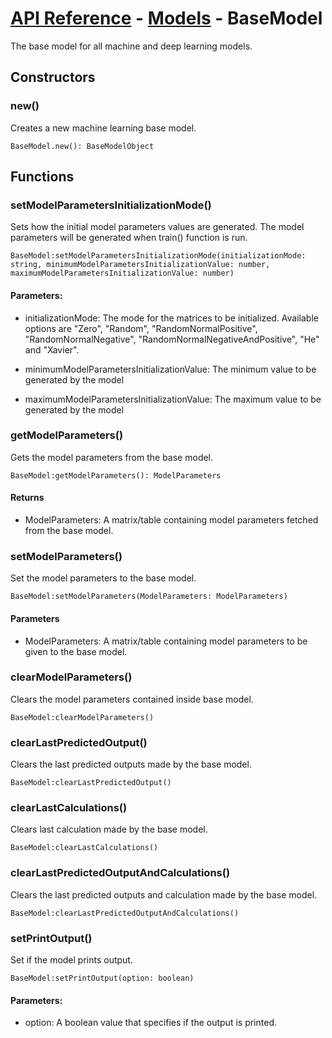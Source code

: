 # [API Reference](../../API.md) - [Models](../Models.md) - BaseModel

The base model for all machine and deep learning models.

## Constructors

### new()

Creates a new machine learning base model.

```
BaseModel.new(): BaseModelObject
```

## Functions

### setModelParametersInitializationMode()

Sets how the initial model parameters values are generated. The model parameters will be generated when train() function is run.

```
BaseModel:setModelParametersInitializationMode(initializationMode: string, minimumModelParametersInitializationValue: number, maximumModelParametersInitializationValue: number)
```

#### Parameters:

* initializationMode: The mode for the matrices to be initialized. Available options are "Zero", "Random", "RandomNormalPositive", "RandomNormalNegative", "RandomNormalNegativeAndPositive", "He" and "Xavier".

* minimumModelParametersInitializationValue: The minimum value to be generated by the model

* maximumModelParametersInitializationValue: The maximum value to be generated by the model

### getModelParameters()

Gets the model parameters from the base model.

```
BaseModel:getModelParameters(): ModelParameters
```

#### Returns

* ModelParameters: A matrix/table containing model parameters fetched from the base model.

### setModelParameters()

Set the model parameters to the base model.

```
BaseModel:setModelParameters(ModelParameters: ModelParameters)
```

#### Parameters
* ModelParameters: A matrix/table containing model parameters to be given to the base model.

### clearModelParameters()

Clears the model parameters contained inside base model.

```
BaseModel:clearModelParameters()
```

### clearLastPredictedOutput()

Clears the last predicted outputs made by the base model.

```
BaseModel:clearLastPredictedOutput()
```

### clearLastCalculations()

Clears last calculation made by the base model.

```
BaseModel:clearLastCalculations()
```

### clearLastPredictedOutputAndCalculations()

Clears the last predicted outputs and calculation made by the base model.

```
BaseModel:clearLastPredictedOutputAndCalculations()
```

### setPrintOutput()

Set if the model prints output.

```
BaseModel:setPrintOutput(option: boolean)
```

#### Parameters:

* option: A boolean value that specifies if the output is printed.


